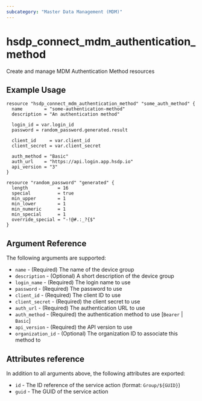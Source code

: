 ```yaml
---
subcategory: "Master Data Management (MDM)"
---
```


# hsdp_connect_mdm_authentication_method

Create and manage MDM Authentication Method resources

## Example Usage

```hcl
resource "hsdp_connect_mdm_authentication_method" "some_auth_method" {
  name        = "some-authentication-method"
  description = "An authentication method"
  
  login_id = var.login_id
  password = random_password.generated.result
  
  client_id     = var.client_id
  client_secret = var.client_secret
  
  auth_method = "Basic"
  auth_url    = "https://api.login.app.hsdp.io"
  api_version = "3"
}

resource "random_password" "generated" {
  length           = 16
  special          = true
  min_upper        = 1
  min_lower        = 1
  min_numeric      = 1
  min_special      = 1
  override_special = "-!@#.:_?{$"
}
```

## Argument Reference

The following arguments are supported:

* `name` - (Required) The name of the device group
* `description` - (Optional) A short description of the device group
* `login_name` - (Required) The login name to use
* `password` - (Required) The password to use
* `client_id` - (Required) The client ID to use
* `client_secret` - (Required) the client secret to use
* `auth_url` - (Required) The authentication URL to use
* `auth_method` - (Required) the authentication method to use [`Bearer` | `Basic`]
* `api_version` - (Required) the API version to use
* `organization_id` - (Optional) The organization ID to associate this method to

## Attributes reference

In addition to all arguments above, the following attributes are exported:

* `id` - The ID reference of the service action (format: `Group/${GUID}`)
* `guid` - The GUID of the service action
